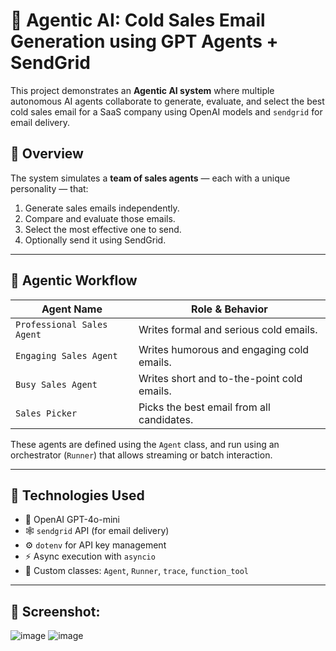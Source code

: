 # 🤖 Agentic AI: Cold Sales Email Generation using GPT Agents + SendGrid

This project demonstrates an **Agentic AI system** where multiple autonomous AI agents collaborate to generate, evaluate, and select the best cold sales email for a SaaS company using OpenAI models and `sendgrid` for email delivery.

## 🚀 Overview

The system simulates a **team of sales agents** — each with a unique personality — that:
1. Generate sales emails independently.
2. Compare and evaluate those emails.
3. Select the most effective one to send.
4. Optionally send it using SendGrid.

---

## 👥 Agentic Workflow

| Agent Name                | Role & Behavior |
|--------------------------|------------------|
| `Professional Sales Agent` | Writes formal and serious cold emails. |
| `Engaging Sales Agent`     | Writes humorous and engaging cold emails. |
| `Busy Sales Agent`         | Writes short and to-the-point cold emails. |
| `Sales Picker`             | Picks the best email from all candidates. |

These agents are defined using the `Agent` class, and run using an orchestrator (`Runner`) that allows streaming or batch interaction.

---

## 🧱 Technologies Used

- 🧠 OpenAI GPT-4o-mini
- 🕸️ `sendgrid` API (for email delivery)
- ⚙️ `dotenv` for API key management
- ⚡ Async execution with `asyncio`
- 📜 Custom classes: `Agent`, `Runner`, `trace`, `function_tool`

---

## 👥 Screenshot:



![image](https://github.com/user-attachments/assets/0850c6b9-fe84-42cd-a50b-09daf8756733)
![image](https://github.com/user-attachments/assets/33789748-8c3c-4ebf-9274-1ddb7bf68a06)



